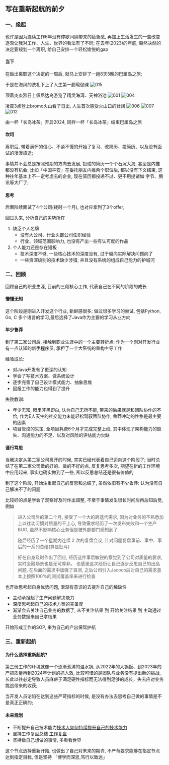 ## 写在重新起航的前夕

### 一、缘起
也许是因为连续工作6年没有停歇间隔带来的疲惫感, 再加上生活发生的一些改变逐渐让我对工作、人生、世界的看法有了不同;  在去年(2023)的年底, 毅然决然的决定要规划一个离职, 给自己安排一个轻松愉悦的gap

#### 当下
在做出离职这个决定的一周后, 就马上安排了一趟6天5晚的巴厘岛之旅; 

于是在海风的洗礼下上了人生第一趟瑜伽课
![015](./bali2024/015.png)

顶着炎炎烈日上佩尼达岛游览了精灵海湾、天神浴池
![001](./bali2024/001.jpeg)
![004](./bali2024/004.jpeg)

凌晨3点登上bromo火山看了日出, 人生首次感受火山口的壮阔
![006](./bali2024/006.jpeg)
![007](./bali2024/007.jpeg)
![012](./bali2024/012.jpeg)

由一杯「长岛冰茶」开启2024, 同样一杯「长岛冰茶」结束巴厘岛之旅

#### 坎坷
离职后, 带着满怀的信心、不紧不慢的开始了复习、改简历、投简历、以及没有面试的漫漫旅途;

事情并不会总是按照预期的方向去发展, 投递的简历一个个石沉大海, 甚至是内推都没有机会; 比如「中国平安」在委托朋友内推两个职位后, 都以没有下文结束, 这种往年基本上不一定考虑去的企业, 现在简历都投递不过、更不用提诸如 字节、腾讯等大厂了; 

#### 思考
后面陆续面试了4个公司(耗时一个月), 也对应拿到了3个offer; 

回过头来, 分析自己的劣势所在  
1. 缺乏个人名牌
    -  没有大公司、行业头部公司任职经验
    -  行业、领域范围影响力, 也没有产出一些有认可度的作品
2. 个人能力还是存在短板
    -  技术深度不够, 一些核心技术的深度没有, 过于偏向实际解决问题向了
    -  一些资深级别的技术缺少涉猎, 并且没有系统的组成自己能力的护城河

### 二、回顾
回顾自己的职业生涯, 目前的三段核心工作, 代表自己在不同的阶段的成长

#### 懵懂无知
这个阶段是刚进入开发这个行业, 新鲜感很多; 做过很多学习的尝试, 包括Python, Go, C 多个语言的学习,最后选择了Java作为主要的学习从业方向


#### 年少鲁莽
到了第二家公司后, 接触到职业生涯中的一个主要转折点: 作为一个刚对开发行业有一点认知的新手程序员, 承担了一个大系统的重构主导工作 

经验成长:
- 对Java开发有了更深的认知
- 学会了写技术方案、做系统设计
- 逐步完善了自己设计模式能力、抽象思维
- 回报工作的能力也得到了提升

失败教训:
- 年少无知, 眼里非黑即白, 认为自己无所不能, 带来的后果就是和团队协作的不恰; 作为E人天生的社交能力未能轻松驾驭团队协作, 鲁莽冲动的性格是最主要的因素
- 项目管控的失策, 全项目耗费6个月才完成完整上线, 其中体现了架构能力的缺失、沟通能力的不足、以及对风险的评估能力欠缺

#### 谨行笃思
当我决定从第二家公司离开的时候, 其实已经代表着自己迈向这个阶段了;  当时总结了在第二家公司做的好的、做的不好的点, 反复思考多次, 期望在新的工作环境中应用起来, 事实也确实做到了一些, 所以反思总结还是很有价值的

到了这个阶段, 开始注重起自己的反思和总结了, 虽然依旧有不少鲁莽: 认为没有自己解决不了的问题 

比较好的点是学会了观察好及时作出调整, 不至于事情发生很长时间后再后知后觉, 例如
> 进入公司后的第二个月, 接受了一个大的跨迭代需求, 因为对业务的不熟悉加上以往功习惯对质量的不上心, 导致需求经历了一次发布失败和一个生产BUG, 虽然不影响核心业务但是被外部部门感知到了
>
> 随后经历了一个星期内连续 2 次的复盘会议, 针对问题复盘事前、事中、事后的一系列总结(算是批斗)
>
> 好在自身及时作出了回应, 经历这件事后敏锐的察觉到了公司对质量的要求, 实时金融场景也是无可厚非。 也感谢这次经历让自己逐步反思自己的出品问题, 在后面的需求中加强了自测, 之后公司引入Jacoco后对自己的需求基本上按照100%的测试覆盖率来进行检查  


也开始思考起自身优势问题, 渐渐有意识的去提升自己的稀缺性
- 主动承担起了生产问题解决能力
- 深度思考起自己的技术方案的完备度
- 渐渐会去关注自己业务的数据了, 从不关注结果 到 开始关注结果 到 主动通过业务数据来自己拿结果 

开始形成工作的SOP, 来为自己的产出保驾护航

### 三、重新起航

#### 为什么选择重新起航? 
第三份工作的环境就像一个逐渐煮沸的温水锅, 从2022年的大锅饭、到2023年的严抓质量再到2024年计划的抓人效, 比较可惜的是团队与业务没有提出新的挑战, 长此以往必定导致人员麻痹于满足硬性指标而无法得到足够的成长，失去应对业务挑战带来的收获; 

当开发人员沦陷在达到这些严苛指标的时候, 是没有办法去思考自己做的事情是不是真正正确的; 

#### 未来规划
- 不断提升自己技术能力[技术人如何持续提升自己的技术能力](技术人如何持续提升自己的技术能力.md)
- 坚持工作复盘总结 [工作复盘](工作复盘.md) 
- 坚持做自己想做的事情, 多看看世界

这个节点选择重新开始, 也做出了自己对未来的期许, 不严苛要求能够在指定节点达到指定目标, 但是坚持 「博学而深思,笃行以致远」